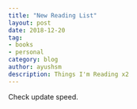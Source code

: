 ```yaml
---
title: "New Reading List"
layout: post
date: 2018-12-20
tag:
- books
- personal
category: blog
author: ayushsm
description: Things I'm Reading x2
---
```

Check update speed.
